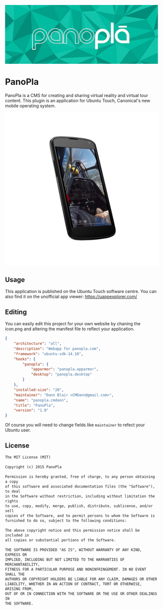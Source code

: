 <img src="assets/banner.png" alt="banner" />

# PanoPla

PanoPla is a CMS for creating and sharing virtual reality and virtual tour content. This plugin is an application for Ubuntu Touch, Canonical's new mobile operating system. 

<img src="assets/img/Screenshot_2015-09-28-22-55-48_nexus4_angle1.png" alt="mock" />

## Usage

This application is published on the Ubuntu Touch software centre. You can also find it on the unofficial app viewer: https://uappexplorer.com/

## Editing

You can easily edit this project for your own website by chaning the icon.png and altering the manifest file to reflect your application.

```json
{
    "architecture": "all",
    "description": "Webapp for panopla.com",
    "framework": "ubuntu-sdk-14.10",
    "hooks": {
        "panopla": {
            "apparmor": "panopla.apparmor",
            "desktop": "panopla.desktop"
        }
    },
    "installed-size": "20",
    "maintainer": "Dann Blair <CMDann@gmail.com>",
    "name": "panopla.cmdann",
    "title": "PanoPla",
    "version": "1.0"
}
```

Of course you will need to change fields like `maintainer` to refect your Ubuntu user.

## License 

```
The MIT License (MIT)

Copyright (c) 2015 PanoPla

Permission is hereby granted, free of charge, to any person obtaining a copy
of this software and associated documentation files (the "Software"), to deal
in the Software without restriction, including without limitation the rights
to use, copy, modify, merge, publish, distribute, sublicense, and/or sell
copies of the Software, and to permit persons to whom the Software is
furnished to do so, subject to the following conditions:

The above copyright notice and this permission notice shall be included in
all copies or substantial portions of the Software.

THE SOFTWARE IS PROVIDED "AS IS", WITHOUT WARRANTY OF ANY KIND, EXPRESS OR
IMPLIED, INCLUDING BUT NOT LIMITED TO THE WARRANTIES OF MERCHANTABILITY,
FITNESS FOR A PARTICULAR PURPOSE AND NONINFRINGEMENT. IN NO EVENT SHALL THE
AUTHORS OR COPYRIGHT HOLDERS BE LIABLE FOR ANY CLAIM, DAMAGES OR OTHER
LIABILITY, WHETHER IN AN ACTION OF CONTRACT, TORT OR OTHERWISE, ARISING FROM,
OUT OF OR IN CONNECTION WITH THE SOFTWARE OR THE USE OR OTHER DEALINGS IN
THE SOFTWARE.
```
